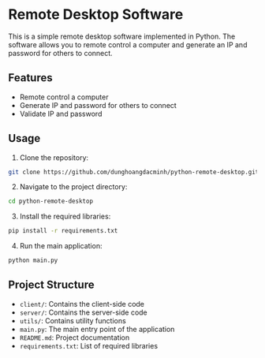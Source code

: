 # Remote Desktop Software

This is a simple remote desktop software implemented in Python. The software allows you to remote control a computer and generate an IP and password for others to connect.

## Features

- Remote control a computer
- Generate IP and password for others to connect
- Validate IP and password

## Usage

1. Clone the repository:
```sh
git clone https://github.com/dunghoangdacminh/python-remote-desktop.git
```

2. Navigate to the project directory:
```sh
cd python-remote-desktop
```

3. Install the required libraries:
```sh
pip install -r requirements.txt
```

4. Run the main application:
```sh
python main.py
```

## Project Structure

- `client/`: Contains the client-side code
- `server/`: Contains the server-side code
- `utils/`: Contains utility functions
- `main.py`: The main entry point of the application
- `README.md`: Project documentation
- `requirements.txt`: List of required libraries
